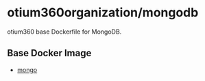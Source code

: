 # otium360organization/mongodb
otium360 base Dockerfile for MongoDB.


## Base Docker Image
- [mongo](https://registry.hub.docker.com/_/mongo/)
